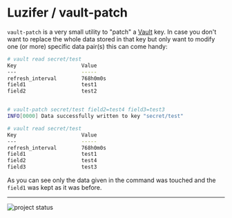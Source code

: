 # Luzifer / vault-patch

`vault-patch` is a very small utility to "patch" a [Vault](https://vaultproject.io/) key. In case you don't want to replace the whole data stored in that key but only want to modify one (or more) specific data pair(s) this can come handy:

```bash
# vault read secret/test
Key                     Value
---                     -----
refresh_interval        768h0m0s
field1                  test1
field2                  test2


# vault-patch secret/test field2=test4 field3=test3
INFO[0000] Data successfully written to key "secret/test"

# vault read secret/test
Key                     Value
---                     -----
refresh_interval        768h0m0s
field1                  test1
field2                  test4
field3                  test3
```

As you can see only the data given in the command was touched and the `field1` was kept as it was before.

----

![project status](https://d2o84fseuhwkxk.cloudfront.net/vault-patch.svg)
